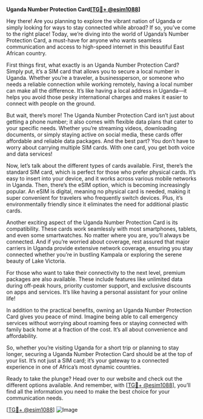 **Uganda Number Protection Card[[TG💪+ @esim1088](https://t.me/s/esim1088)]**

Hey there! Are you planning to explore the vibrant nation of Uganda or simply looking for ways to stay connected while abroad? If so, you’ve come to the right place! Today, we’re diving into the world of Uganda’s Number Protection Card, a must-have for anyone who wants seamless communication and access to high-speed internet in this beautiful East African country.

First things first, what exactly is an Uganda Number Protection Card? Simply put, it’s a SIM card that allows you to secure a local number in Uganda. Whether you’re a traveler, a businessperson, or someone who needs a reliable connection while working remotely, having a local number can make all the difference. It’s like having a local address in Uganda—it helps you avoid those pesky international charges and makes it easier to connect with people on the ground.

But wait, there’s more! The Uganda Number Protection Card isn’t just about getting a phone number; it also comes with flexible data plans that cater to your specific needs. Whether you’re streaming videos, downloading documents, or simply staying active on social media, these cards offer affordable and reliable data packages. And the best part? You don’t have to worry about carrying multiple SIM cards. With one card, you get both voice and data services!

Now, let’s talk about the different types of cards available. First, there’s the standard SIM card, which is perfect for those who prefer physical cards. It’s easy to insert into your device, and it works across various mobile networks in Uganda. Then, there’s the eSIM option, which is becoming increasingly popular. An eSIM is digital, meaning no physical card is needed, making it super convenient for travelers who frequently switch devices. Plus, it’s environmentally friendly since it eliminates the need for additional plastic cards.

Another exciting aspect of the Uganda Number Protection Card is its compatibility. These cards work seamlessly with most smartphones, tablets, and even some smartwatches. No matter where you are, you’ll always be connected. And if you’re worried about coverage, rest assured that major carriers in Uganda provide extensive network coverage, ensuring you stay connected whether you’re in bustling Kampala or exploring the serene beauty of Lake Victoria.

For those who want to take their connectivity to the next level, premium packages are also available. These include features like unlimited data during off-peak hours, priority customer support, and exclusive discounts on apps and services. It’s like having a personal assistant for your online life!

In addition to the practical benefits, owning an Uganda Number Protection Card gives you peace of mind. Imagine being able to call emergency services without worrying about roaming fees or staying connected with family back home at a fraction of the cost. It’s all about convenience and affordability.

So, whether you’re visiting Uganda for a short trip or planning to stay longer, securing a Uganda Number Protection Card should be at the top of your list. It’s not just a SIM card; it’s your gateway to a connected experience in one of Africa’s most dynamic countries.

Ready to take the plunge? Head over to our website and check out the different options available. And remember, with [[TG💪+ @esim1088](https://t.me/s/esim1088)], you’ll find all the information you need to make the best choice for your communication needs.

[[TG💪+ @esim1088](https://t.me/s/esim1088)] ![Image](https://i.postimg.cc/Y0z9fWf4/image.png)